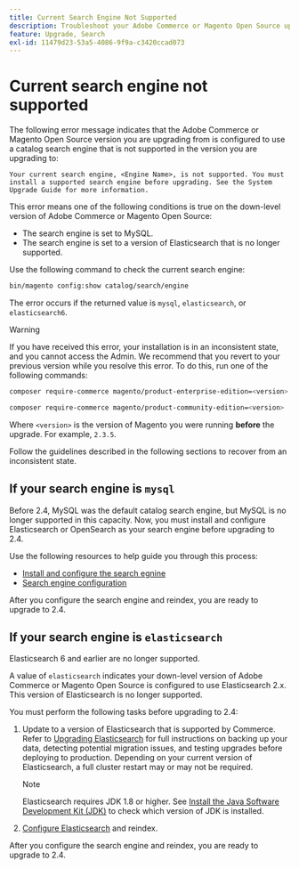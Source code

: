 ```yaml
---
title: Current Search Engine Not Supported
description: Troubleshoot your Adobe Commerce or Magento Open Source upgrade after encountering an error about an unsupported search engine.
feature: Upgrade, Search
exl-id: 11479d23-53a5-4086-9f9a-c3420ccad073
---
```

# Current search engine not supported

The following error message indicates that the Adobe Commerce or Magento Open Source version you are upgrading from is configured to use a catalog search engine that is not supported in the version you are upgrading to:

```terminal
Your current search engine, <Engine Name>, is not supported. You must install a supported search engine before upgrading. See the System Upgrade Guide for more information.
```

This error means one of the following conditions is true on the down-level version of Adobe Commerce or Magento Open Source:

- The search engine is set to MySQL.
- The search engine is set to a version of Elasticsearch that is no longer supported.

Use the following command to check the current search engine:

```bash
bin/magento config:show catalog/search/engine
```

The error occurs if the returned value is `mysql`, `elasticsearch`, or `elasticsearch6`.

>[!WARNING]
>
>If you have received this error, your installation is in an inconsistent state, and you cannot access the Admin. We recommend that you revert to your previous version while you resolve this error. To do this, run one of the following commands:
>
>```bash
>composer require-commerce magento/product-enterprise-edition=<version>
>```
>
>```bash
>composer require-commerce magento/product-community-edition=<version>
>```
>
>Where `<version>` is the version of Magento you were running **before** the upgrade. For example, `2.3.5`.

Follow the guidelines described in the following sections to recover from an inconsistent state.

## If your search engine is `mysql`

Before 2.4, MySQL was the default catalog search engine, but MySQL is no longer supported in this capacity. Now, you must install and configure Elasticsearch or OpenSearch as your search engine before upgrading to 2.4.

Use the following resources to help guide you through this process:

- [Install and configure the search egnine](../../configuration/search/overview-search.md)
- [Search engine configuration](../../configuration/search/configure-search-engine.md)

After you configure the search engine and reindex, you are ready to upgrade to 2.4.

## If your search engine is `elasticsearch`

Elasticsearch 6 and earlier are no longer supported.

A value of `elasticsearch` indicates your down-level version of Adobe Commerce or Magento Open Source is configured to use Elasticsearch 2.x. This version of Elasticsearch is no longer supported.

You must perform the following tasks before upgrading to 2.4:

1. Update to a version of Elasticsearch that is supported by Commerce. Refer to [Upgrading Elasticsearch](https://www.elastic.co/guide/en/elasticsearch/reference/current/setup-upgrade.html) for full instructions on backing up your data, detecting potential migration issues, and testing upgrades before deploying to production. Depending on your current version of Elasticsearch, a full cluster restart may or may not be required.

   >[!NOTE]
   >
   >Elasticsearch requires JDK 1.8 or higher. See [Install the Java Software Development Kit (JDK)](../../installation/prerequisites/search-engine/overview.md#install-the-java-software-development-kit-jdk) to check which version of JDK is installed.

1. [Configure Elasticsearch](../../configuration/search/configure-search-engine.md) and reindex.

After you configure the search engine and reindex, you are ready to upgrade to 2.4.
